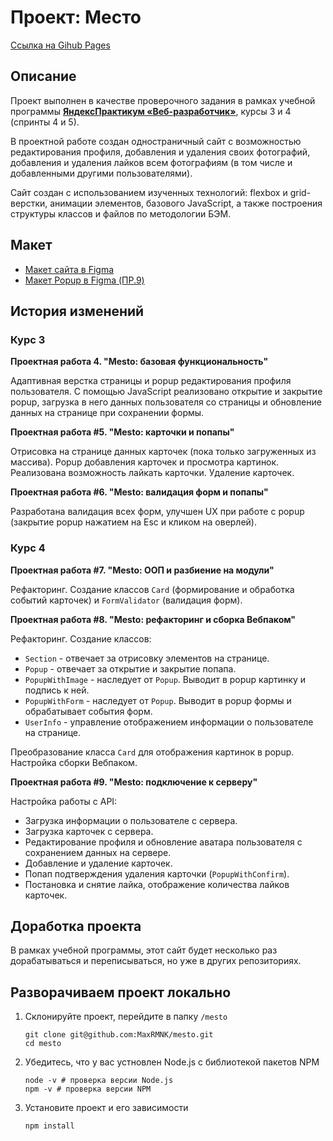 # Проект: Место
[Ссылка на Gihub Pages](https://maxrmnk.github.io/mesto/)

## Описание
Проект выполнен в качестве проверочного задания в рамках учебной программы **[ЯндексПрактикум «Веб-разработчик»](https://practicum.yandex.ru/web/)**, курсы 3 и 4 (спринты 4 и 5).

В проектной работе создан одностраничный сайт с возможностью редактирования профиля, добавления и удаления своих фотографий, добавления и удаления лайков всем фотографиям (в том числе и добавленными другими пользователями).

Сайт создан с использованием изученных технологий: flexbox и grid-верстки, анимации элементов, базового JavaScript, а также построения структуры классов и файлов по методологии БЭМ.

## Макет
- [Макет сайта в Figma](https://www.figma.com/file/2cn9N9jSkmxD84oJik7xL7/JavaScript.-Sprint-4?node-id=0%3A1)
- [Макет Popup в Figma (ПР.9)](https://www.figma.com/file/PSdQFRHoxXJFs2FH8IXViF/JavaScript.-Sprint-9?node-id=0%3A1&mode=dev)

## История изменений
### Курс 3
**Проектная работа 4. "Mesto: базовая функциональность"**

Адаптивная верстка страницы и popup редактирования профиля пользователя. С помощью JavaScript реализовано открытие и закрытие popup, загрузка в него данных пользователя со страницы и обновление данных на странице при сохранении формы.

**Проектная работа #5. "Mesto: карточки и попапы"**

Отрисовка на странице данных карточек (пока только загруженных из массива). Popup добавления карточек и просмотра картинок. Реализована возможность лайкать карточки. Удаление карточек.

**Проектная работа #6. "Mesto: валидация форм и попапы"**

Разработана валидация всех форм, улучшен UX при работе с popup (закрытие popup нажатием на Esc и кликом на оверлей).

### Курс 4
**Проектная работа #7. "Mesto: ООП и разбиение на модули"**

Рефакторинг. Создание классов `Card` (формирование и обработка событий карточек) и `FormValidator` (валидация форм).

**Проектная работа #8. "Mesto: рефакторинг и сборка Вебпаком"**

Рефакторинг. Создание классов:
  * `Section` - отвечает за отрисовку элементов на странице.
  * `Popup` - отвечает за открытие и закрытие попапа.
  * `PopupWithImage` - наследует от `Popup`. Выводит в popup картинку и подпись к ней.
  * `PopupWithForm` - наследует от `Popup`. Выводит в popup формы и обрабатывает события форм.
  * `UserInfo` - управление отображением информации о пользователе на странице.

Преобразование класса `Card` для отображения картинок в popup.
Настройка сборки Вебпаком.

**Проектная работа #9. "Mesto: подключение к серверу"**

Настройка работы с API:
  * Загрузка информации о пользователе с сервера.
  * Загрузка карточек с сервера.
  * Редактирование профиля и обновление аватара пользователя с сохранением данных на сервере.
  * Добавление и удаление карточек.
  * Попап подтверждения удаления карточки (`PopupWithConfirm`).
  * Постановка и снятие лайка, отображение количества лайков карточек.

## Доработка проекта
В рамках учебной программы, этот сайт будет несколько раз дорабатываться и переписываться, но уже в других репозиториях.

## Разворачиваем проект локально
1. Склонируйте проект, перейдите в папку `/mesto`
    ```shell
    git clone git@github.com:MaxRMNK/mesto.git
    cd mesto
    ```
2. Убедитесь, что у вас устновлен Node.js с библиотекой пакетов NPM
    ```shell
    node -v # проверка версии Node.js
    npm -v # проверка версии NPM
    ```
3. Установите проект и его зависимости
    ```shell
    npm install
    ```
